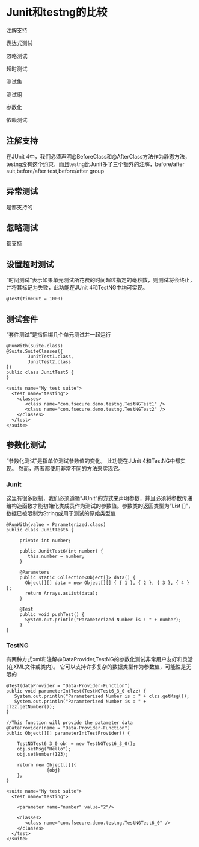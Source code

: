 # Junit和testng的比较

注解支持

表达式测试

忽略测试

超时测试

测试集

测试组

参数化

依赖测试



## 注解支持

在JUnit 4中，我们必须声明@BeforeClass和@AfterClass方法作为静态方法，testng没有这个约束，而且testng比Junit多了三个额外的注解，before/after suit,before/after test,before/after group

## 异常测试

是都支持的

## 忽略测试

都支持

## 设置超时测试

“时间测试”表示如果单元测试所花费的时间超过指定的毫秒数，则测试将会终止，并将其标记为失败，此功能在JUnit 4和TestNG中均可实现。

```text
@Test(timeOut = 1000)
```

## 测试套件

“套件测试”是指捆绑几个单元测试并一起运行

```text
@RunWith(Suite.class)
@Suite.SuiteClasses({
        JunitTest1.class,
        JunitTest2.class
})
public class JunitTest5 {
}
```

```
<suite name="My test suite">
  <test name="testing">
    <classes>
       <class name="com.fsecure.demo.testng.TestNGTest1" />
       <class name="com.fsecure.demo.testng.TestNGTest2" />
    </classes>
  </test>
</suite>
```

## 参数化测试

“参数化测试”是指单位测试参数值的变化。 此功能在JUnit 4和TestNG中都实现。 然而，两者都使用非常不同的方法来实现它。

### Junit

这里有很多限制，我们必须遵循“JUnit”的方式来声明参数，并且必须将参数传递给构造函数才能初始化类成员作为测试的参数值。参数类的返回类型为“List []”，数据已被限制为String或用于测试的原始类型值

```
@RunWith(value = Parameterized.class)
public class JunitTest6 {

     private int number;

     public JunitTest6(int number) {
        this.number = number;
     }

     @Parameters
     public static Collection<Object[]> data() {
       Object[][] data = new Object[][] { { 1 }, { 2 }, { 3 }, { 4 } };
       return Arrays.asList(data);
     }

     @Test
     public void pushTest() {
       System.out.println("Parameterized Number is : " + number);
     }
}
```

### TestNG

有两种方式xml和注解@DataProvider,TestNG的参数化测试非常用户友好和灵活(在XML文件或类内)。 它可以支持许多复杂的数据类型作为参数值，可能性是无限的

```
@Test(dataProvider = "Data-Provider-Function")
public void parameterIntTest(TestNGTest6_3_0 clzz) {
   System.out.println("Parameterized Number is : " + clzz.getMsg());
   System.out.println("Parameterized Number is : " + clzz.getNumber());
}

//This function will provide the patameter data
@DataProvider(name = "Data-Provider-Function")
public Object[][] parameterIntTestProvider() {

    TestNGTest6_3_0 obj = new TestNGTest6_3_0();
    obj.setMsg("Hello");
    obj.setNumber(123);

    return new Object[][]{
               {obj}
    };
}
```

```
<suite name="My test suite">
  <test name="testing">

    <parameter name="number" value="2"/>

    <classes>
       <class name="com.fsecure.demo.testng.TestNGTest6_0" />
    </classes>
  </test>
</suite>
```

